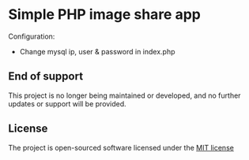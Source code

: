 # Simple PHP image share app
Configuration:
   - Change mysql ip, user & password in index.php

## End of support
This project is no longer being maintained or developed, and no further updates or support will be provided.

## License
The project is open-sourced software licensed under the [MIT license](https://github.com/lukasbecvar/image-uploader/blob/main/LICENSE)
